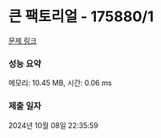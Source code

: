 # 큰 팩토리얼 - 175880/1 

[문제 링크](https://level.goorm.io/exam/175880/%ED%81%B0-%ED%8C%A9%ED%86%A0%EB%A6%AC%EC%96%BC/quiz/1) 

### 성능 요약

메모리: 10.45 MB, 시간: 0.06 ms

### 제출 일자

2024년 10월 08일 22:35:59

